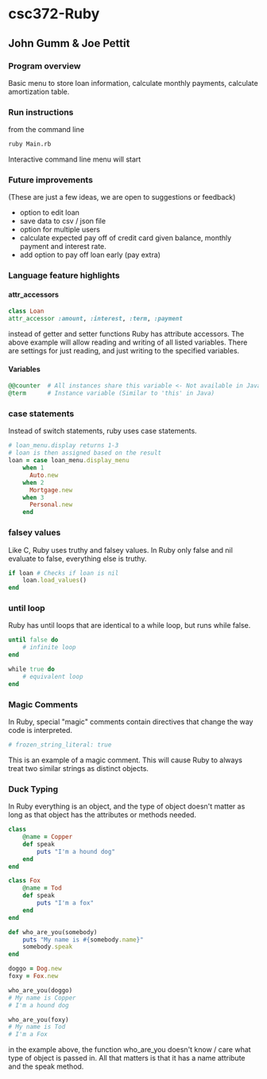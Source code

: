 # csc372-Ruby

## John Gumm & Joe Pettit

### Program overview

Basic menu to store loan information, calculate monthly payments, calculate amortization table.

### Run instructions

from the command line

```bash
ruby Main.rb
```

Interactive command line menu will start 

### Future improvements

(These are just a few ideas, we are open to suggestions or feedback)

- option to edit loan
- save data to csv / json file
- option for multiple users
- calculate expected pay off of credit card given balance, monthly payment and interest rate.
- add option to pay off loan early (pay extra)

### Language feature highlights

#### attr_accessors

```ruby
class Loan 
attr_accessor :amount, :interest, :term, :payment
```

instead of getter and setter functions Ruby has attribute accessors. The above example will allow reading and writing of all listed variables. There are settings for just reading, and just writing to the specified variables.

#### Variables

```Ruby
@@counter  # All instances share this variable <- Not available in Java
@term      # Instance variable (Similar to 'this' in Java)
```

### case statements 

Instead of switch statements, ruby uses case statements. 

```ruby 
# loan_menu.display returns 1-3
# loan is then assigned based on the result
loan = case loan_menu.display_menu
    when 1
      Auto.new
    when 2
      Mortgage.new
    when 3
      Personal.new
    end
``` 

### falsey values 

Like C, Ruby uses truthy and falsey values. In Ruby only false and nil evaluate to false, everything else is truthy. 

```ruby 
if loan # Checks if loan is nil 
    loan.load_values()
end 
```

### until loop 

Ruby has until loops that are identical to a while loop, but runs while false. 

```ruby 
until false do 
    # infinite loop
end 

while true do 
    # equivalent loop
end 

``` 

### Magic Comments

In Ruby, special "magic" comments contain directives that change the way code is interpreted.

```ruby
# frozen_string_literal: true
```

This is an example of a magic comment. This will cause Ruby to always treat two similar strings as distinct objects.

### Duck Typing 

In Ruby everything is an object, and the type of object doesn't matter as long as that object has the attributes or methods needed.

```ruby 
class 
    @name = Copper 
    def speak
        puts "I'm a hound dog"
    end
end 

class Fox 
    @name = Tod 
    def speak
        puts "I'm a fox"
    end 
end 

def who_are_you(somebody)
    puts "My name is #{somebody.name}"
    somebody.speak
end

doggo = Dog.new
foxy = Fox.new

who_are_you(doggo) 
# My name is Copper
# I'm a hound dog

who_are_you(foxy)
# My name is Tod
# I'm a Fox
```

in the example above, the function who_are_you doesn't know / care what type of object is passed in. All that matters is that it has a name attribute and the speak method. 